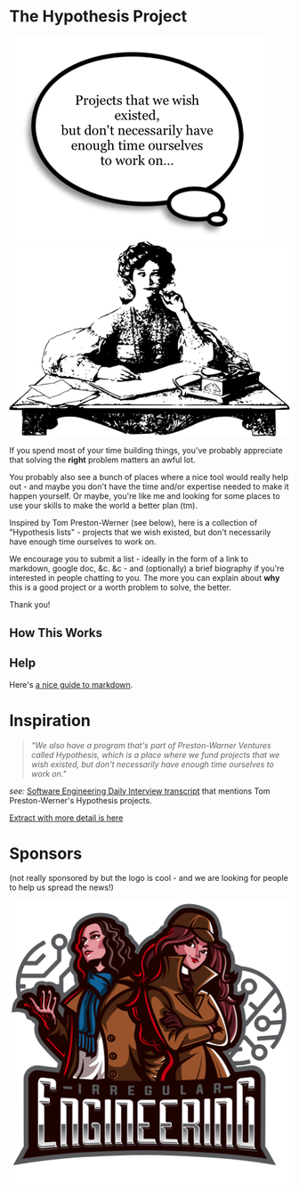 # The Hypothesis Project

![Thesis Projects are](assets/hypothesis.png "Projects that we wish existed, but don't necessarily have enough time ourselves to work on")
![A Thinker](assets/thinker.png "A Thinker")

If you spend most of your time building things, you've probably appreciate that solving the **right** problem matters an awful lot.

You probably also see a bunch of places where a nice tool would really help out - and maybe you don't have the time and/or expertise needed to make it happen yourself. Or maybe, you're like me and looking for some places to use your skills to make the world a better plan (tm).

Inspired by Tom Preston-Werner (see below), here is a collection of "Hypothesis lists" - projects that we wish existed, but don't necessarily have enough time
ourselves to work on.

We encourage you to submit a list - ideally in the form of a link to markdown, google doc, &c. &c - and (optionally) a brief biography if you're interested in people chatting to you. The more you can explain about **why** this is a good project or a worth problem to solve, the better.

Thank you!

## How This Works

## Help

Here's [a nice guide to markdown](https://github.com/adam-p/markdown-here/wiki/Markdown-Cheatsheet).

# Inspiration

> _"We also have a program that's part of Preston-Warner Ventures called Hypothesis, which is a
> place where we fund projects that we wish existed, but don't necessarily have enough time
> ourselves to work on."_

_see:_
[Software Engineering Daily Interview transcript](https://softwareengineeringdaily.com/wp-content/uploads/2020/05/SED1075-Redwood.pdf) that mentions Tom Preston-Werner's Hypothesis projects.

[Extract with more detail is here](inspiration.md)

# Sponsors

(not really sponsored by but the logo is cool - and we are looking for people to help us spread the news!)

![Sherlock and Watson](assets/irregular_engineering.png "Sherlock and Watson")
